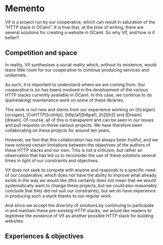 # Memento

Vif is a project run by our cooperative, which can result in saturation of the
"HTTP stack in OCaml". It is true that, at the time of writing, there are
several solutions for creating a website in OCaml. So why Vif, and how is it
better?

## Competition and space

In reality, Vif synthesises a social reality which, without its existence,
would leave little room for our cooperative to continue producing services and
unikernels.

As such, it is important to understand where we are coming from. Our
cooperative is (or has been) involved in the development of the various HTTP
stacks currently available in OCaml. In this case, we continue to do
(painstaking) maintenance work on some of these libraries.

This work is not new and stems from our experience working on
[Ocsigen][ocsigen], [CoHTTP][cohttp], [http/af][httpaf], [h2][h2] and
[Dream][dream]. Of course, all of this is transparent and can be seen in our
issues and pull requests on these various projects. We have therefore been
collaborating on these projects for around ten years.

However, we feel that this collaboration has not always been fruitful, and we
have noticed certain limitations between the objectives of the authors of these
HTTP stacks and our own. This is not a criticism, but rather an observation
that has led us to reconsider the use of these solutions several times in light
of our constraints and objectives.

Vif does not seek to compete with anyone and responds to a specific need of our
cooperative, which does not have the ability to improve what already exists in
the way we would like (this certainly does not mean that we would
systematically want to change these projects, but we could also reasonably
conclude that they did not suit our constraints), but we do have experience in
producing such a stack thanks to our regular work.

And since we accept the diversity of solutions by continuing to participate in
and maintain these pre-existing HTTP stacks, we would like readers to
legitimise the existence of Vif as another possible HTTP stack for building
websites.

## Experiences & objectives
